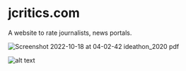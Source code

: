 # jcritics.com
A website to rate journalists, news portals. 

![Screenshot 2022-10-18 at 04-02-42 ideathon_2020 pdf](https://user-images.githubusercontent.com/50422691/196296175-05ffb8b6-c35b-453b-aea0-0e8d292dcf58.png)


![alt text](https://user-images.githubusercontent.com/50422691/196296312-cf9ac22f-d6ca-4363-a5ea-d29eea85cca8.png)
